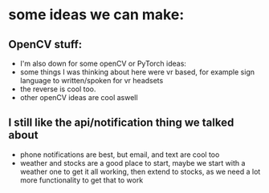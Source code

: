 # some ideas we can make:

## OpenCV stuff:
* I'm also down for some openCV or PyTorch ideas:
* some things I was thinking about here were vr based, for example sign language to written/spoken for vr headsets
* the reverse is cool too.
* other openCV ideas are cool aswell

## I still like the api/notification thing we talked about
* phone notifications are best, but email, and text are cool too
* weather and stocks are a good place to start, maybe we start with a weather one to get it all working, then extend to stocks, as we need a lot more functionality to get that to work